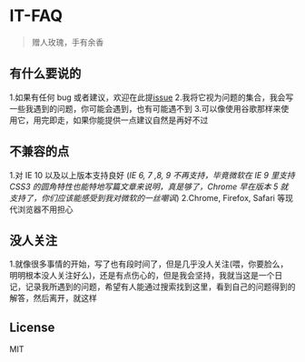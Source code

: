 # IT-FAQ

> 赠人玫瑰，手有余香

## 有什么要说的

1.如果有任何 bug 或者建议，欢迎在此提[issue](https://github.com/wikilike7/it-faq/issues)
2.我将它视为问题的集合，我会写一些我遇到的问题，你可能会遇到，也有可能遇不到
3.可以像使用谷歌那样来使用它，用完即走，如果你能提供一点建议自然是再好不过

## 不兼容的点

1.对 IE 10 以及以上版本支持良好 (*IE 6, 7 ,8, 9 不再支持，毕竟微软在 IE 9 里支持 CSS3 的圆角特性也能特地写篇文章来说明，真是够了，Chrome 早在版本 5 就支持了，你们应该能感受到我对微软的一丝嘲讽*)
2.Chrome, Firefox, Safari 等现代浏览器不用担心

## 没人关注

1.就像很多事情的开始，写了也有段时间了，但是几乎没人关注(喂，你要脸么，明明根本没人关注好么)，还是有点伤心的，但是我会坚持，我就当这是一个日记，记录我所遇到的问题，希望有人能通过搜索找到这里，看到自己的问题得到的解答，然后离开，就这样

## License

MIT
